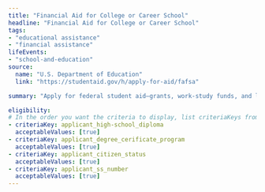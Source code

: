 ```yaml
---
title: "Financial Aid for College or Career School"
headline: "Financial Aid for College or Career School"
tags: 
- "educational assistance"
- "financial assistance"
lifeEvents: 
- "school-and-education"
source:
  name: "U.S. Department of Education"
  link: "https://studentaid.gov/h/apply-for-aid/fafsa"

summary: "Apply for federal student aid—grants, work-study funds, and loans—to help pay for college or career school."

eligibility:
# In the order you want the criteria to display, list criteriaKeys from the csv here, each followed by a comma-separated list of which values indicate eligibility for that criteria. Wrap individual values in quotes if they have inner commas.
- criteriaKey: applicant_high-school_diploma
  acceptableValues: [true]
- criteriaKey: applicant_degree_cerificate_program
  acceptableValues: [true]
- criteriaKey: applicant_citizen_status
  acceptableValues: [true]
- criteriaKey: applicant_ss_number
  acceptableValues: [true]
---
```

